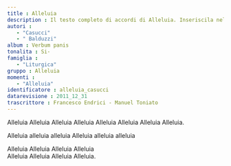 ```yaml
--- 
title : Alleluia
description : Il testo completo di accordi di Alleluia. Inseriscila nel tuo canzoniere!
autori : 
   - "Casucci"
   - " Balduzzi"
album : Verbum panis
tonalita : Si-
famiglia : 
   - "Liturgica"
gruppo : Alleluia
momenti : 
   - "Alleluia"
identificatore : alleluia_casucci
datarevisione : 2011_12_31
trascrittore : Francesco Endrici - Manuel Toniato
--- 
```




Alleluia Alleluia Alleluia Alleluia 
Alleluia Alleluia Alleluia   Alleluia.


 Alleluia alleluia alleluia 
 Alleluia alleluia alleluia 


Alleluia Alleluia Alleluia   Alleluia   
Alleluia Alleluia Alleluia   Alleluia.


